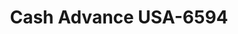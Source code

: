 ---
f_zip-code: 48458
f_state-code: MI
title: Cash Advance USA-6594
f_phone: 810-687-8660
f_city-only: Morris
f_address: G-9030 N Saginaw Mount Morris
f_location-unique-id: '6594'
slug: cash-advance-usa-6594
updated-on: '2024-05-30T13:46:58.046Z'
created-on: '2024-05-30T13:36:59.803Z'
published-on: '2024-05-30T13:54:32.469Z'
f_city-state: cms/city/morris-mi.md
f_company: cms/company/cash-advance-usa.md
f_state: cms/state/michigan.md
layout: '[payday-loan].html'
tags: payday-loan
---